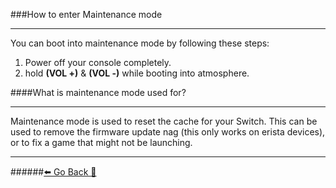 ###How to enter Maintenance mode
***

You can boot into maintenance mode by following these steps:

1. Power off your console completely.
2. hold **(VOL +)** & **(VOL -)** while booting into atmosphere.

####What is maintenance mode used for?
***
Maintenance mode is used to reset the cache for your Switch. This can be used to remove the firmware update nag (this only works on erista devices), or to fix a game that might not be launching.


***
######[⬅️ Go Back 🦝](https://rentry.org/SwitchFAQ)
